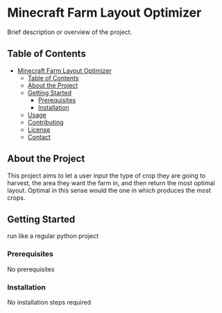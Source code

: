 # Minecraft Farm Layout Optimizer

Brief description or overview of the project.

## Table of Contents

- [Minecraft Farm Layout Optimizer](#project-name)
  - [Table of Contents](#table-of-contents)
  - [About the Project](#about-the-project)
  - [Getting Started](#getting-started)
    - [Prerequisites](#prerequisites)
    - [Installation](#installation)
  - [Usage](#usage)
  - [Contributing](#contributing)
  - [License](#license)
  - [Contact](#contact)

## About the Project

This project aims to let a user input the type of crop they are going to harvest, the area they want the farm in, and then return the most optimal layout. Optimal in this sense would the one in which produces the most crops.

## Getting Started

run like a regular python project

### Prerequisites

No prerequisites

### Installation

No installation steps required
